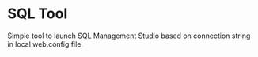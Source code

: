 # SQL Tool

Simple tool to launch SQL Management Studio based on connection string in local web.config file.

